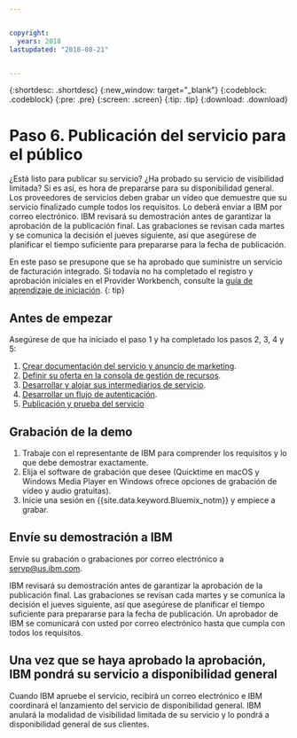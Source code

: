 ```yaml
---


copyright:
  years: 2018
lastupdated: "2018-08-21"


---
```


{:shortdesc: .shortdesc}
{:new_window: target="_blank"}
{:codeblock: .codeblock}
{:pre: .pre}
{:screen: .screen}
{:tip: .tip}
{:download: .download}

# Paso 6. Publicación del servicio para el público

¿Está listo para publicar su servicio? ¿Ha probado su servicio de visibilidad limitada? Si es así, es hora de prepararse para su disponibilidad general. Los proveedores de servicios deben grabar un vídeo que demuestre que su servicio finalizado cumple todos los requisitos. Lo deberá enviar a IBM por correo electrónico. IBM revisará su demostración antes de garantizar la aprobación de la publicación final. Las grabaciones se revisan cada martes y se comunica la decisión el jueves siguiente, así que asegúrese de planificar el tiempo suficiente para prepararse para la fecha de publicación.

En este paso se presupone que se ha aprobado que suministre un servicio de facturación integrado. Si todavía no ha completado el registro y aprobación iniciales en el Provider Workbench, consulte la [guía de aprendizaje de iniciación](/docs/third-party/index.html).
{: tip}

## Antes de empezar

Asegúrese de que ha iniciado el paso 1 y ha completado los pasos 2, 3, 4 y 5:
1. [Crear documentación del servicio y anuncio de marketing](/docs/third-party/cis1-docs-marketing.html).
2. [Definir su oferta en la consola de gestión de recursos](/docs/third-party/cis2-rmc-define.html).
3. [Desarrollar y alojar sus intermediarios de servicio](/docs/third-party/cis3-broker.html).
3. [Desarrollar un flujo de autenticación](/docs/third-party/cis5-iam.html).
3. [Publicación y prueba del servicio](/docs/third-party/cis4-rmc-publish.html)


## Grabación de la demo

1. Trabaje con el representante de IBM para comprender los requisitos y lo que debe demostrar exactamente.
1. Elija el software de grabación que desee (Quicktime en macOS y Windows Media Player en Windows ofrece opciones de grabación de vídeo y audio gratuitas).
2. Inicie una sesión en {{site.data.keyword.Bluemix_notm}} y empiece a grabar.

## Envíe su demostración a IBM

Envíe su grabación o grabaciones por correo electrónico a servp@us.ibm.com.

IBM revisará su demostración antes de garantizar la aprobación de la publicación final. Las grabaciones se revisan cada martes y se comunica la decisión el jueves siguiente, así que asegúrese de planificar el tiempo suficiente para prepararse para la fecha de publicación. Un aprobador de IBM se comunicará con usted por correo electrónico hasta que cumpla con todos los requisitos.

## Una vez que se haya aprobado la aprobación, IBM pondrá su servicio a disponibilidad general

Cuando IBM apruebe el servicio, recibirá un correo electrónico e IBM coordinará el lanzamiento del servicio de disponibilidad general. IBM anulará la modalidad de visibilidad limitada de su servicio y lo pondrá a disponibilidad general de sus clientes.

